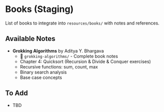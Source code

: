 # Books (Staging)

List of books to integrate into `resources/books/` with notes and references.

## Available Notes

- **Grokking Algorithms** by Aditya Y. Bhargava
  - 📁 `grokking-algorithms/` - Complete book notes
  - Chapter 4: Quicksort (Recursion & Divide & Conquer exercises)
  - Recursive functions: sum, count, max
  - Binary search analysis
  - Base case concepts

## To Add

- TBD

